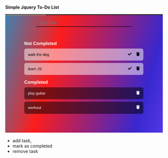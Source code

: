 <strong> Simple Jquery To-Do List </strong>



![alt text](/todolist.png "To-Do List")

- add task,
- mark as completed 
- remove task
